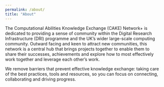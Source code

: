 ```yaml
---
permalink: /about/
title: "About"
---
```


The Computational Abilities Knowledge Exchange (CAKE) Network+ is dedicated to providing a sense of community within the Digital Research Infrastructure (DRI) programme and the UK’s wider large-scale computing community. Outward facing and keen to attract new communities, this network is a central hub that brings projects together to enable them to share their successes, achievements and explore how to most effectively work together and leverage each other’s work.

We remove barriers that prevent effective knowledge exchange: taking care of the best practices, tools and resources, so you can focus on connecting, collaborating and driving progress.
